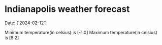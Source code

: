 # Indianapolis weather forecast 
Date: ['2024-02-12'] 

Minimum temperature(in celsius) is [-1.0] 
Maximum temperature(in celsius) is [8.2]